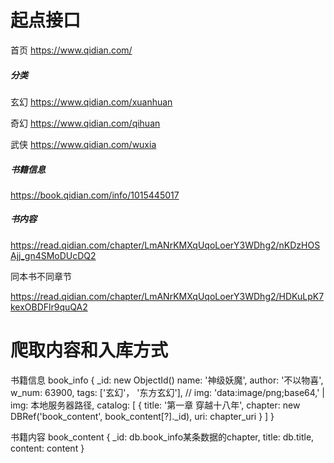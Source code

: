 # 起点接口

首页	<https://www.qidian.com/>



##### 分类

玄幻	<https://www.qidian.com/xuanhuan>

奇幻	<https://www.qidian.com/qihuan>

武侠	<https://www.qidian.com/wuxia>



##### 书籍信息

<https://book.qidian.com/info/1015445017>



##### 书内容

<https://read.qidian.com/chapter/LmANrKMXqUqoLoerY3WDhg2/nKDzHOSAjj_gn4SMoDUcDQ2>

同本书不同章节

<https://read.qidian.com/chapter/LmANrKMXqUqoLoerY3WDhg2/HDKuLpK7kexOBDFlr9quQA2>



# 爬取内容和入库方式


书籍信息
book_info
{
	_id: new ObjectId()
	name:  '神级妖魔',
	author: '不以物喜',
	w_num:	63900,
	tags: ['玄幻'， '东方玄幻'],
	// img: 'data:image/png;base64,<base64>' | <binary>
	img: 本地服务器路径,
	catalog: [
		{
			title: '第一章 穿越十八年',
			chapter: new DBRef('book_content', book_content[?]._id),
			uri: chapter_uri
		}
	]
}

书籍内容
book_content
{
	_id: db.book_info某条数据的chapter,
	title: db.title,
	content: content<string>
}
